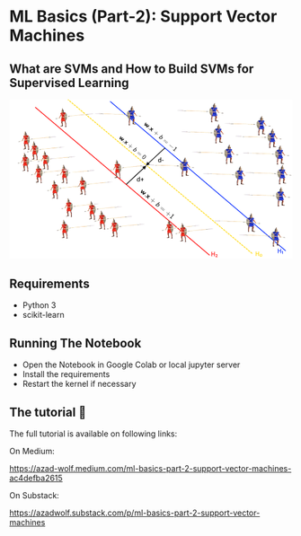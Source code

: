 # ML Basics (Part-2): Support Vector Machines
## What are SVMs and How to Build SVMs for Supervised Learning

![title cover image](cover.png)


## Requirements

* Python 3
* scikit-learn

## Running The Notebook

* Open the Notebook in Google Colab or local jupyter server
* Install the requirements
* Restart the kernel if necessary 


## The tutorial 📃

The full tutorial is available on following links:

On Medium:

https://azad-wolf.medium.com/ml-basics-part-2-support-vector-machines-ac4defba2615

On Substack:

https://azadwolf.substack.com/p/ml-basics-part-2-support-vector-machines








